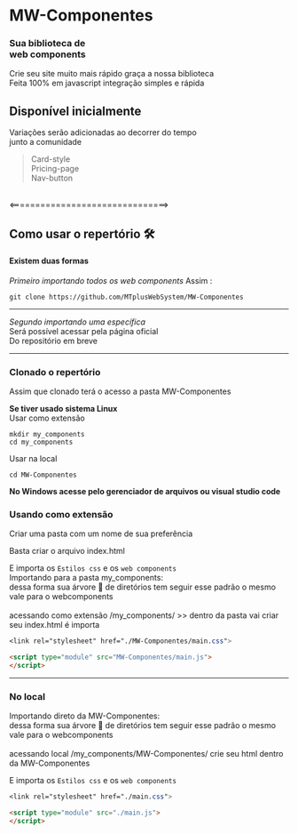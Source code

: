  # MW-Componentes


  <h3 text-align="center">Sua biblioteca de <br>
web  components </h3>

Crie seu site muito mais rápido graça a nossa biblioteca 
<br>Feita 100% em javascript integração simples e rápida 

<h2>Disponível inicialmente</h2>
<p>
 Variações serão adicionadas 
 ao decorrer do tempo <br> junto a comunidade 
</p>

> Card-style<br>
> Pricing-page<br>
> Nav-button<br>
<br>
<===============================>

## Como usar o repertório 🛠
#### Existem duas formas 

_Primeiro importando todos os web components_
Assim :

```shell script 
git clone https://github.com/MTplusWebSystem/MW-Componentes
```
<hr>

_Segundo importando uma específica_<br>
Será possível acessar pela página oficial <br>
Do repositório em breve 


<hr>

### Clonado o repertório 

Assim que clonado terá o acesso a pasta MW-Componentes

**Se tiver usado sistema Linux**<br>
Usar como extensão 
``` shell script 
mkdir my_components 
cd my_components
```

Usar na local
``` shell script 
cd MW-Componentes
```
**No Windows acesse pelo gerenciador de arquivos ou visual studio code**

### Usando como extensão 

Criar uma pasta com um nome de sua preferência <br>

Basta criar o arquivo index.html <br>

E importa os `Estilos css` e os `web components`<br>
Importando para a pasta my_components:<br> dessa forma sua árvore 🌳  de diretórios tem seguir esse padrão o mesmo vale para o webcomponents<br><br>
acessando como extensão 
/my_components/ >> dentro da pasta vai criar seu index.html é importa
<br>
``` css
<link rel="stylesheet" href="./MW-Componentes/main.css">
```
```html
<script type="module" src="MW-Componentes/main.js">
</script>
```


<hr>

### No local 

Importando direto da MW-Componentes:<br> dessa forma sua árvore 🌳  de diretórios tem seguir esse padrão o mesmo vale para o webcomponents<br><br>
acessando local
/my_components/MW-Componentes/ crie seu html dentro da MW-Componentes <br>

E importa os `Estilos css` e os `web components`<br>

``` css
<link rel="stylesheet" href="./main.css">
```
```html
<script type="module" src="./main.js">
</script>
```
